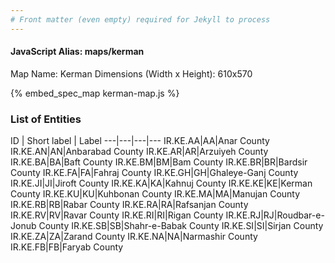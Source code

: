 ```yaml
---
# Front matter (even empty) required for Jekyll to process
---
```


#### JavaScript Alias: maps/kerman

Map Name: Kerman
Dimensions (Width x Height): 610x570



{% embed_spec_map kerman-map.js %}

### List of Entities

ID | Short label | Label
---|---|---|---
IR.KE.AA|AA|Anar County
IR.KE.AN|AN|Anbarabad County
IR.KE.AR|AR|Arzuiyeh County
IR.KE.BA|BA|Baft County
IR.KE.BM|BM|Bam County
IR.KE.BR|BR|Bardsir County
IR.KE.FA|FA|Fahraj County
IR.KE.GH|GH|Ghaleye-Ganj County
IR.KE.JI|JI|Jiroft County
IR.KE.KA|KA|Kahnuj County
IR.KE.KE|KE|Kerman County
IR.KE.KU|KU|Kuhbonan County
IR.KE.MA|MA|Manujan County
IR.KE.RB|RB|Rabar County
IR.KE.RA|RA|Rafsanjan County
IR.KE.RV|RV|Ravar County
IR.KE.RI|RI|Rigan County
IR.KE.RJ|RJ|Roudbar-e-Jonub County
IR.KE.SB|SB|Shahr-e-Babak County
IR.KE.SI|SI|Sirjan County
IR.KE.ZA|ZA|Zarand County
IR.KE.NA|NA|Narmashir County
IR.KE.FB|FB|Faryab County